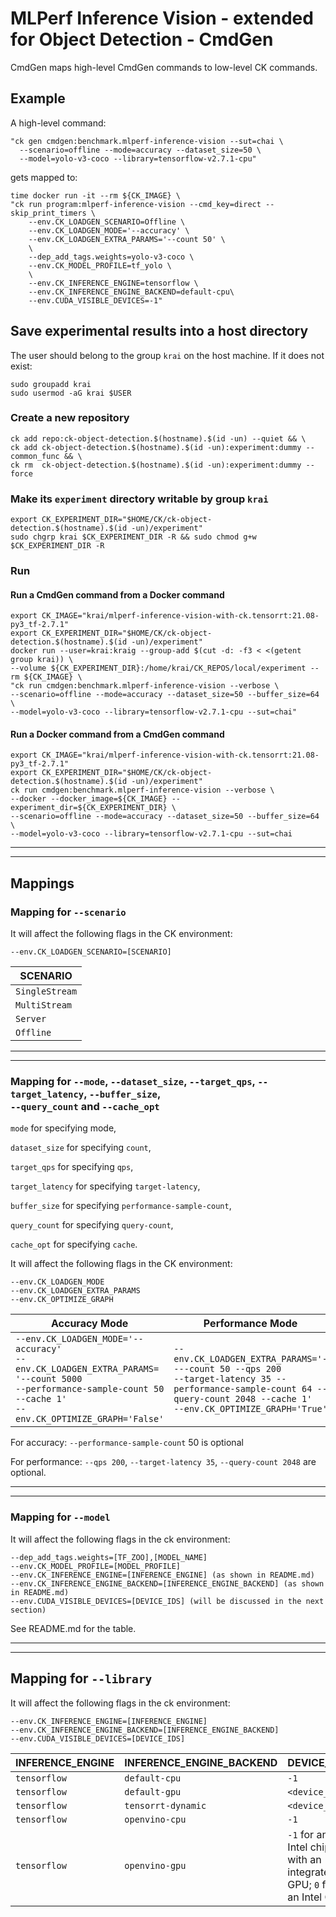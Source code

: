 # MLPerf Inference Vision - extended for Object Detection - CmdGen

CmdGen maps high-level CmdGen commands to low-level CK commands.

## Example

A high-level command:

```
"ck gen cmdgen:benchmark.mlperf-inference-vision --sut=chai \
  --scenario=offline --mode=accuracy --dataset_size=50 \
  --model=yolo-v3-coco --library=tensorflow-v2.7.1-cpu"
```

gets mapped to:

```
time docker run -it --rm ${CK_IMAGE} \
"ck run program:mlperf-inference-vision --cmd_key=direct --skip_print_timers \
    --env.CK_LOADGEN_SCENARIO=Offline \
    --env.CK_LOADGEN_MODE='--accuracy' \
    --env.CK_LOADGEN_EXTRA_PARAMS='--count 50' \
    \
    --dep_add_tags.weights=yolo-v3-coco \
    --env.CK_MODEL_PROFILE=tf_yolo \
    \
    --env.CK_INFERENCE_ENGINE=tensorflow \
    --env.CK_INFERENCE_ENGINE_BACKEND=default-cpu\
    --env.CUDA_VISIBLE_DEVICES=-1"
```

## Save experimental results into a host directory

The user should belong to the group `krai` on the host machine.
If it does not exist:

```
sudo groupadd krai
sudo usermod -aG krai $USER
```

### Create a new repository

```
ck add repo:ck-object-detection.$(hostname).$(id -un) --quiet && \
ck add ck-object-detection.$(hostname).$(id -un):experiment:dummy --common_func && \
ck rm  ck-object-detection.$(hostname).$(id -un):experiment:dummy --force
```

### Make its `experiment` directory writable by group `krai`

```
export CK_EXPERIMENT_DIR="$HOME/CK/ck-object-detection.$(hostname).$(id -un)/experiment"
sudo chgrp krai $CK_EXPERIMENT_DIR -R && sudo chmod g+w $CK_EXPERIMENT_DIR -R
```

### Run

#### Run a CmdGen command from a Docker command

```
export CK_IMAGE="krai/mlperf-inference-vision-with-ck.tensorrt:21.08-py3_tf-2.7.1"
export CK_EXPERIMENT_DIR="$HOME/CK/ck-object-detection.$(hostname).$(id -un)/experiment"
docker run --user=krai:kraig --group-add $(cut -d: -f3 < <(getent group krai)) \
--volume ${CK_EXPERIMENT_DIR}:/home/krai/CK_REPOS/local/experiment --rm ${CK_IMAGE} \
"ck run cmdgen:benchmark.mlperf-inference-vision --verbose \
--scenario=offline --mode=accuracy --dataset_size=50 --buffer_size=64 \
--model=yolo-v3-coco --library=tensorflow-v2.7.1-cpu --sut=chai"
```

#### Run a Docker command from a CmdGen command

```
export CK_IMAGE="krai/mlperf-inference-vision-with-ck.tensorrt:21.08-py3_tf-2.7.1"
export CK_EXPERIMENT_DIR="$HOME/CK/ck-object-detection.$(hostname).$(id -un)/experiment"
ck run cmdgen:benchmark.mlperf-inference-vision --verbose \
--docker --docker_image=${CK_IMAGE} --experiment_dir=${CK_EXPERIMENT_DIR} \
--scenario=offline --mode=accuracy --dataset_size=50 --buffer_size=64 \
--model=yolo-v3-coco --library=tensorflow-v2.7.1-cpu --sut=chai
```

---
---

## Mappings

### Mapping for `--scenario`

It will affect the following flags in the CK environment:

```
--env.CK_LOADGEN_SCENARIO=[SCENARIO]
```
|SCENARIO|
|---|
| `SingleStream` |
| `MultiStream` | 
| `Server` |
| `Offline` |

---
---

### Mapping for `--mode`, `--dataset_size`,  `--target_qps`, `--target_latency`, `--buffer_size`, <br>`--query_count` and `--cache_opt`

`mode` for specifying mode,

`dataset_size` for specifying `count`,

`target_qps` for specifying `qps`,

`target_latency` for specifying `target-latency`,

`buffer_size` for specifying `performance-sample-count`,

`query_count` for specifying `query-count`,

`cache_opt` for specifying `cache`.

It will affect the following flags in the CK environment:
```
--env.CK_LOADGEN_MODE
--env.CK_LOADGEN_EXTRA_PARAMS
--env.CK_OPTIMIZE_GRAPH
```

| Accuracy Mode | Performance Mode |
| ---------------------- | --------------------|
|`--env.CK_LOADGEN_MODE='--accuracy'` <br> `--env.CK_LOADGEN_EXTRA_PARAMS=` <br> `'--count 5000 ` <br> `--performance-sample-count 50 --cache 1'` <br> `--env.CK_OPTIMIZE_GRAPH='False'`| `--env.CK_LOADGEN_EXTRA_PARAMS='----count 50 --qps 200` <br> `--target-latency 35 --performance-sample-count 64 --query-count 2048 --cache 1'` <br> `--env.CK_OPTIMIZE_GRAPH='True'`|


For accuracy:
`--performance-sample-count` 50 is optional

For performance:
`--qps 200`, `--target-latency 35`,  `--query-count 2048` are optional.

---
---
### Mapping for `--model`

It will affect the following flags in the ck environment:
```
--dep_add_tags.weights=[TF_ZOO],[MODEL_NAME]
--env.CK_MODEL_PROFILE=[MODEL_PROFILE]
--env.CK_INFERENCE_ENGINE=[INFERENCE_ENGINE] (as shown in README.md)
--env.CK_INFERENCE_ENGINE_BACKEND=[INFERENCE_ENGINE_BACKEND] (as shown in README.md)
--env.CUDA_VISIBLE_DEVICES=[DEVICE_IDS] (will be discussed in the next section)
```

See README.md for the table.

---
---

## Mapping for `--library`
It will affect the following flags in the ck environment:
```
--env.CK_INFERENCE_ENGINE=[INFERENCE_ENGINE]
--env.CK_INFERENCE_ENGINE_BACKEND=[INFERENCE_ENGINE_BACKEND]
--env.CUDA_VISIBLE_DEVICES=[DEVICE_IDS]
```

|INFERENCE_ENGINE|INFERENCE_ENGINE_BACKEND|DEVICE_IDS|
|---|---|---|
|`tensorflow` |`default-cpu` |`-1`|
|`tensorflow` |`default-gpu` |`<device_id>`|
|`tensorflow` |`tensorrt-dynamic` |`<device_id>`|
|`tensorflow` |`openvino-cpu`|`-1`|
|`tensorflow` |`openvino-gpu` |`-1` for an Intel chip with an integrated GPU; `0` for an Intel GPU|
